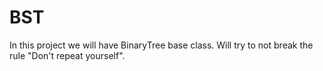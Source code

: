 # BST

In this project we will have BinaryTree base class. Will try to not break the rule "Don't repeat yourself".
